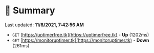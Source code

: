 # 📖 Summary
Last updated: **11/8/2021, 7:42:56 AM**

- `GET` [https://uptimerfree.tk](https://uptimerfree.tk) - **Up** (1202ms)
- `GET` [https://monitoruptimer.tk](https://monitoruptimer.tk) - **Down** (261ms)
